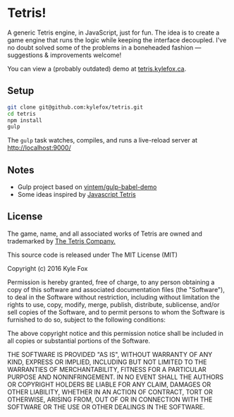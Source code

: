 # Tetris!

A generic Tetris engine, in JavaScript, just for fun. The idea is to create a game engine that runs the logic while keeping the interface decoupled. I've no doubt solved some of the problems in a boneheaded fashion — suggestions & improvements welcome!

You can view a (probably outdated) demo at [tetris.kylefox.ca](http://tetris.kylefox.ca/).

## Setup

```bash
git clone git@github.com:kylefox/tetris.git
cd tetris
npm install
gulp
```

The `gulp` task watches, compiles, and runs a live-reload server at [http://localhost:9000/](http://localhost:9000/)

## Notes

* Gulp project based on [vintem/gulp-babel-demo](https://github.com/vintem/gulp-babel-demo)
* Some ideas inspired by [Javascript Tetris](http://codeincomplete.com/posts/2011/10/10/javascript_tetris/)


## License

The game, name, and all associated works of Tetris are owned and trademarked by [The Tetris Company.](http://tetris.com/)

This source code is released under The MIT License (MIT)

Copyright (c) 2016 Kyle Fox

Permission is hereby granted, free of charge, to any person obtaining a copy
of this software and associated documentation files (the "Software"), to deal
in the Software without restriction, including without limitation the rights
to use, copy, modify, merge, publish, distribute, sublicense, and/or sell
copies of the Software, and to permit persons to whom the Software is
furnished to do so, subject to the following conditions:

The above copyright notice and this permission notice shall be included in all
copies or substantial portions of the Software.

THE SOFTWARE IS PROVIDED "AS IS", WITHOUT WARRANTY OF ANY KIND, EXPRESS OR
IMPLIED, INCLUDING BUT NOT LIMITED TO THE WARRANTIES OF MERCHANTABILITY,
FITNESS FOR A PARTICULAR PURPOSE AND NONINFRINGEMENT. IN NO EVENT SHALL THE
AUTHORS OR COPYRIGHT HOLDERS BE LIABLE FOR ANY CLAIM, DAMAGES OR OTHER
LIABILITY, WHETHER IN AN ACTION OF CONTRACT, TORT OR OTHERWISE, ARISING FROM,
OUT OF OR IN CONNECTION WITH THE SOFTWARE OR THE USE OR OTHER DEALINGS IN THE
SOFTWARE.
